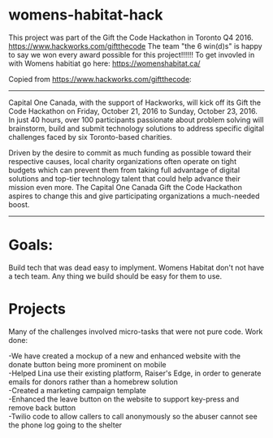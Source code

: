 # womens-habitat-hack
This project was part of the Gift the Code Hackathon in Toronto Q4 2016. https://www.hackworks.com/giftthecode
The team "the 6 win(d)s" is happy to say we won every award possible for this project!!!!!!
To get invovled in with Womens habitiat go here: https://womenshabitat.ca/


Copied from https://www.hackworks.com/giftthecode: 

--------------------------------------------------------------------------------------------------------------
Capital One Canada, with the support of Hackworks, will kick off its Gift the Code Hackathon on Friday, October 21, 2016 to Sunday, October 23, 2016. In just 40 hours, over 100 participants passionate about problem solving will brainstorm, build and submit technology solutions to address specific digital challenges faced by six Toronto-based charities. 

Driven by the desire to commit as much funding as possible toward their respective causes, local charity organizations often operate on tight budgets which can prevent them from taking full advantage of digital solutions and top-tier technology talent that could help advance their mission even more. The Capital One Canada Gift the Code Hackathon aspires to change this and give participating organizations a much-needed boost.

--------------------------------------------------------------------------------------------------------------

# Goals:
Build tech that was dead easy to implyment.
Womens Habitat don't not have a tech team. Any thing we build should be easy for them to use.

# Projects


Many of the challenges involved micro-tasks that were not pure code. 
Work done:  

-We have created a mockup of a new and enhanced website with the donate button being more prominent on mobile  
-Helped Lina use their existing platform, Raiser's Edge, in order to generate emails for donors rather than a homebrew solution  
-Created a marketing campaign template  
-Enhanced the leave button on the website to support key-press and remove back button  
-Twilio code to allow callers to call anonymously so the abuser cannot see the phone log going to the shelter
